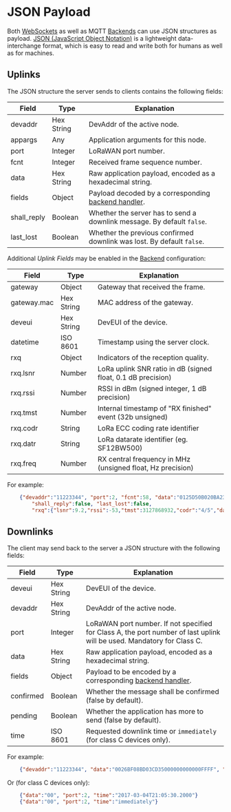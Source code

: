 # JSON Payload

Both [WebSockets](WebSockets.md) as well as MQTT [Backends](Backends.md) can
use JSON structures as payload.
[JSON (JavaScript Object Notation)](http://www.json.org) is a lightweight
data-interchange format, which is easy to read and write both for humans as well
as for machines.

## Uplinks

The JSON structure the server sends to clients contains the following fields:

  Field       | Type        | Explanation
 -------------|-------------|-------------------------------------------------------------
  devaddr     | Hex String  | DevAddr of the active node.
  appargs     | Any         | Application arguments for this node.
  port        | Integer     | LoRaWAN port number.
  fcnt        | Integer     | Received frame sequence number.
  data        | Hex String  | Raw application payload, encoded as a hexadecimal string.
  fields      | Object      | Payload decoded by a corresponding [backend handler](Backends.md).
  shall_reply | Boolean     | Whether the server has to send a downlink message. By default `false`.
  last_lost   | Boolean     | Whether the previous confirmed downlink was lost. By default `false`.

Additional *Uplink Fields* may be enabled in the [Backend](Backends.md) configuration:

  Field       | Type        | Explanation
 -------------|-------------|-------------------------------------------------------------
  gateway     | Object      | Gateway that received the frame.
  gateway.mac | Hex String  | MAC address of the gateway.
  deveui      | Hex String  | DevEUI of the device.
  datetime    | ISO 8601    | Timestamp using the server clock.
  rxq         | Object      | Indicators of the reception quality.
  rxq.lsnr    | Number      | LoRa uplink SNR ratio in dB (signed float, 0.1 dB precision)
  rxq.rssi    | Number      | RSSI in dBm (signed integer, 1 dB precision)
  rxq.tmst    | Number      | Internal timestamp of "RX finished" event (32b unsigned)
  rxq.codr    | String      | LoRa ECC coding rate identifier
  rxq.datr    | String      | LoRa datarate identifier (eg. SF12BW500)
  rxq.freq    | Number      | RX central frequency in MHz (unsigned float, Hz precision)

For example:
```json
    {"devaddr":"11223344", "port":2, "fcnt":58, "data":"0125D50B020BA23645F1A90BDDEE0004",
        "shall_reply":false, "last_lost":false,
        "rxq":{"lsnr":9.2,"rssi":-53,"tmst":3127868932,"codr":"4/5","datr":"SF12BW125","freq":868.3}}
```

## Downlinks

The client may send back to the server a JSON structure with the following fields:

  Field       | Type        | Explanation
 -------------|-------------|-------------------------------------------------------------
  deveui      | Hex String  | DevEUI of the device.
  devaddr     | Hex String  | DevAddr of the active node.
  port        | Integer     | LoRaWAN port number. If not specified for Class A, the port number of last uplink will be used. Mandatory for Class C.
  data        | Hex String  | Raw application payload, encoded as a hexadecimal string.
  fields      | Object      | Payload to be encoded by a corresponding [backend handler](Backends.md).
  confirmed   | Boolean     | Whether the message shall be confirmed (false by default).
  pending     | Boolean     | Whether the application has more to send (false by default).
  time        | ISO 8601    | Requested downlink time or `immediately` (for class C devices only).

For example:
```json
    {"devaddr":"11223344", "data":"0026BF08BD03CD35000000000000FFFF", "confirmed":true}
```
Or (for class C devices only):
```json
    {"data":"00", "port":2, "time":"2017-03-04T21:05:30.2000"}
    {"data":"00", "port":2, "time":"immediately"}
```
